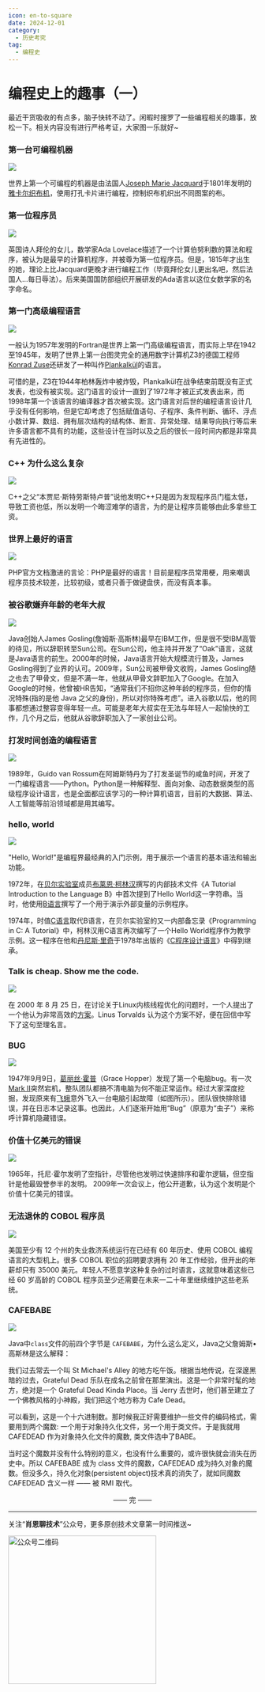 ```yaml
---
icon: en-to-square
date: 2024-12-01
category:
  - 历史考究
tag:
  - 编程史
---
```


# 编程史上的趣事（一）
最近干货吸收的有点多，脑子快转不动了。闲暇时搜罗了一些编程相关的趣事，放松一下。相关内容没有进行严格考证，大家图一乐就好~
<!-- more -->
### 第一台可编程机器

![](https://cdn.jsdelivr.net/gh/Xiaoxie1994/images/images/202411301954799.png)

世界上第一个可编程的机器是由法国人[Joseph Marie Jacquard](https://en.wikipedia.org/wiki/Joseph_Marie_Jacquard)于1801年发明的[雅卡尔织布机](https://en.wikipedia.org/wiki/Jacquard_machine)，使用打孔卡片进行编程，控制织布机织出不同图案的布。
### 第一位程序员

![](https://cdn.jsdelivr.net/gh/Xiaoxie1994/images/images/202411302007587.png)

英国诗人拜伦的女儿，数学家Ada Lovelace描述了一个计算伯努利数的算法和程序，被认为是最早的计算机程序，并被尊为第一位程序员。但是，1815年才出生的她，理论上比Jacquard更晚才进行编程工作（毕竟拜伦女儿更出名吧，然后法国人...每日辱法）。后来美国国防部组织开展研发的Ada语言以这位女数学家的名字命名。
### 第一门高级编程语言

![](https://cdn.jsdelivr.net/gh/Xiaoxie1994/images/images/202411302008811.png)

一般认为1957年发明的Fortran是世界上第一门高级编程语言，而实际上早在1942至1945年，发明了世界上第一台图灵完全的通用数字计算机Z3的德国工程师[Konrad Zuse](https://en.wikipedia.org/wiki/Konrad_Zuse)还研发了一种叫作[Plankalkül](https://en.wikipedia.org/wiki/Plankalk%C3%BCl)的语言。

可惜的是，Z3在1944年柏林轰炸中被炸毁，Plankalkül在战争结束前既没有正式发表，也没有被实现。这门语言的设计一直到了1972年才被正式发表出来，而1998年第一个该语言的编译器才首次被实现。这门语言对后世的编程语言设计几乎没有任何影响，但是它却考虑了包括赋值语句、子程序、条件判断、循环、浮点小数计算、数组、拥有层次结构的结构体、断言、异常处理、结果导向执行等后来许多语言都不具有的功能，这些设计在当时以及之后的很长一段时间内都是非常具有先进性的。
### C++ 为什么这么复杂

![](https://cdn.jsdelivr.net/gh/Xiaoxie1994/images/images/202411302010688.png)

C++之父“本贾尼·斯特劳斯特卢普”说他发明C++只是因为发现程序员门槛太低， 导致工资也低，所以发明一个晦涩难学的语言，为的是让程序员能够由此多拿些工资。
### 世界上最好的语言

![](https://cdn.jsdelivr.net/gh/Xiaoxie1994/images/images/202411302016029.png)

PHP官方文档激进的言论：PHP是最好的语言！目前是程序员常用梗，用来嘲讽程序员技术较差，比较初级，或者只善于做键盘侠，而没有真本事。
### 被谷歌嫌弃年龄的老年大叔

![](https://cdn.jsdelivr.net/gh/Xiaoxie1994/images/images/202411302000993.png)

Java创始人James Gosling(詹姆斯·高斯林)最早在IBM工作，但是很不受IBM高管的待见，所以辞职转至Sun公司。在Sun公司，他主持并开发了“Oak”语言，这就是Java语言的前生。2000年的时候，Java语言开始大规模流行普及，James Gosling得到了业界的认可。2009年，Sun公司被甲骨文收购，James Gosling随之也去了甲骨文，但是不满一年，他就从甲骨文辞职加入了Google。在加入Google的时候，他曾被HR告知，“通常我们不招你这种年龄的程序员，但你的情况特殊(指的是他 Java 之父的身份)，所以对你特殊考虑”。进入谷歌以后，他的同事都想通过整容变得年轻一点。可能是老年大叔实在无法与年轻人一起愉快的工作，几个月之后，他就从谷歌辞职加入了一家创业公司。
### 打发时间创造的编程语言

![](https://cdn.jsdelivr.net/gh/Xiaoxie1994/images/images/202411302013733.png)

1989年，Guido van Rossum在阿姆斯特丹为了打发圣诞节的咸鱼时间，开发了一门编程语言——Python。Python是一种解释型、面向对象、动态数据类型的高级程序设计语言，也是全面都应该学习的一种计算机语言，目前的大数据、算法、人工智能等前沿领域都是用其编写。
### hello, world

![](https://cdn.jsdelivr.net/gh/Xiaoxie1994/images/images/202411302026027.png)

"Hello, World!"是编程界最经典的入门示例，用于展示一个语言的基本语法和输出功能。

1972年，在[贝尔实验室](https://zh.wikipedia.org/wiki/%E8%B2%9D%E7%88%BE%E5%AF%A6%E9%A9%97%E5%AE%A4 "贝尔实验室")成员[布莱恩·柯林汉](https://zh.wikipedia.org/wiki/%E5%B8%83%E8%90%8A%E6%81%A9%C2%B7%E6%9F%AF%E6%9E%97%E6%BC%A2 "布莱恩·柯林汉")撰写的内部技术文件《A Tutorial Introduction to the Language B》中首次提到了Hello World这一字符串。当时，他使用[B语言](https://zh.wikipedia.org/wiki/B%E8%AA%9E%E8%A8%80 "B语言")撰写了一个用于演示外部变量的示例程序。

1974年，时值[C语言](https://zh.wikipedia.org/wiki/C%E8%AF%AD%E8%A8%80 "C语言")取代B语言，在贝尔实验室的又一内部备忘录《Programming in C: A Tutorial》中，柯林汉用C语言再次编写了一个Hello World程序作为教学示例。这一程序在他和[丹尼斯·里奇](https://zh.wikipedia.org/wiki/%E4%B8%B9%E5%B0%BC%E6%96%AF%C2%B7%E9%87%8C%E5%A5%87 "丹尼斯·里奇")于1978年出版的《[C程序设计语言](https://zh.wikipedia.org/wiki/C%E7%A8%8B%E5%BA%8F%E8%AE%BE%E8%AE%A1%E8%AF%AD%E8%A8%80_(%E4%B9%A6) "C程序设计语言 (书)")》中得到继承。
### Talk is cheap. Show me the code.

![](https://cdn.jsdelivr.net/gh/Xiaoxie1994/images/images/202411302031989.png)

在 2000 年 8 月 25 日，在讨论关于Linux内核线程优化的问题时，一个人提出了一个他认为非常高效的[方案](https://lkml.org/lkml/2000/8/25/106)。Linus Torvalds 认为这个方案不好，便在回信中写下了这句至理名言。
### BUG

![](https://cdn.jsdelivr.net/gh/Xiaoxie1994/images/images/202411302035861.png)

1947年9月9日，[葛丽丝·霍普](https://zh.wikipedia.org/wiki/%E8%91%9B%E9%BA%97%E7%B5%B2%C2%B7%E9%9C%8D%E6%99%AE "葛丽丝·霍普")（Grace Hopper）发现了第一个电脑bug。有一次[Mark II](https://zh.wikipedia.org/wiki/%E8%A8%88%E7%AE%97%E6%A9%9F%E7%A1%AC%E9%AB%94%E6%AD%B7%E5%8F%B2#%E5%B7%A8%E5%83%8F%E9%9B%BB%E8%85%A6 "计算机硬件历史")突然宕机，整队团队都搞不清电脑为何不能正常运作。经过大家深度挖掘，发现原来有[飞蛾](https://zh.wikipedia.org/wiki/%E9%A3%9E%E8%9B%BE "飞蛾")意外飞入一台电脑引起故障（如图所示）。团队很快排除错误，并在日志本记录这事。也因此，人们逐渐开始用“Bug”（原意为“虫子”）来称呼计算机隐藏错误。

### 价值十亿美元的错误

![](https://cdn.jsdelivr.net/gh/Xiaoxie1994/images/images/202411302039073.png)

1965年，托尼·霍尔发明了空指针，尽管他也发明过快速排序和霍尔逻辑，但空指针是他最毁誉参半的发明。 2009年一次会议上，他公开道歉，认为这个发明是个价值十亿美元的错误。
### 无法退休的 COBOL 程序员

![](https://cdn.jsdelivr.net/gh/Xiaoxie1994/images/images/202411302043906.png)

美国至少有 12 个州的失业救济系统运行在已经有 60 年历史、使用 COBOL 编程语言的大型机上。很多 COBOL 职位的招聘要求拥有 20 年工作经验，但开出的年薪却只有 35000 美元。年轻人不愿意学这种复杂的过时语言，这就意味着这些已经 60 岁高龄的 COBOL 程序员至少还需要在未来一二十年里继续维护这些老系统。

### CAFEBABE

![](https://cdn.jsdelivr.net/gh/Xiaoxie1994/images/images/202411302054213.png)

Java中`class`文件的前四个字节是 `CAFEBABE`，为什么这么定义，Java之父詹姆斯•高斯林是这么解释：

我们过去常去一个叫 St Michael's Alley 的地方吃午饭。根据当地传说，在深邃黑暗的过去，Grateful Dead 乐队在成名之前曾在那里演出。这是一个非常时髦的地方，绝对是一个 Grateful Dead Kinda Place。当 Jerry 去世时，他们甚至建立了一个佛教风格的小神殿，我们把这个地方称为 Cafe Dead。

可以看到，这是一个十六进制数。那时候我正好需要维护一些文件的编码格式，需要用到两个魔数: 一个用于对象持久化文件，另一个用于类文件。于是我就用 CAFEDEAD 作为对象持久化文件的魔数, 类文件选中了BABE。

当时这个魔数并没有什么特别的意义，也没有什么重要的，或许很快就会消失在历史中。所以 CAFEBABE 成为 class 文件的魔数，CAFEDEAD 成为持久对象的魔数。但没多久，持久化对象(persistent object)技术真的消失了，就如同魔数 CAFEDEAD 含义一样 —— 被 RMI 取代。

<div style="text-align: center;"> —— 完 —— </div>

---
关注“**肖恩聊技术**”公众号，更多原创技术文章第一时间推送~

<img src="https://cdn.jsdelivr.net/gh/Xiaoxie1994/images/images/20241103221454.png" alt="公众号二维码" width="300">